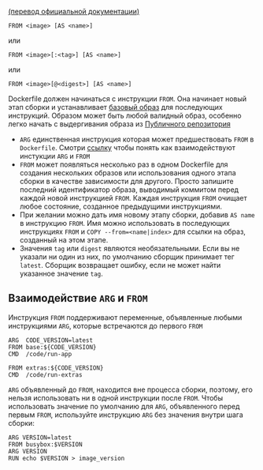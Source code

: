  [(перевод официальной документации)](https://docs.docker.com/engine/reference/builder/#from)

    FROM <image> [AS <name>]
	
или

    FROM <image>[:<tag>] [AS <name>]
	
или

    FROM <image>[@<digest>] [AS <name>]
	
Dockerfile должен начинаться с инструкции `FROM`. Она начинает новый этап сборки и устанавливает [базовый образ](https://docs.docker.com/engine/reference/glossary/#base-image) для последующих инструкций. Образом может быть любой валидный образ, особенно легко начать с выдергивания образа из [Публичного репозитория](https://docs.docker.com/engine/tutorials/dockerrepos/)

- `ARG` единственная инструкция которая может предшествовать `FROM` в `Dockerfile`. Смотри  [ссылку](https://murdre.github.io/Docker-FROM/#взаимодействие-arg-и-from) чтобы понять как взаимодействуют инстукции `ARG` и `FROM`
- `FROM` может появляться несколько раз в одном Dockerfile для создания нескольких образов или использования одного этапа сборки в качестве зависимости для другого. Просто запишите последний идентификатор образа, выводимый коммитом перед каждой новой инструкцией `FROM`. Каждая инструкция `FROM` очищает любое состояние, созданное предыдущими инструкциями.
- При желании можно дать имя новому этапу сборки, добавив `AS name` в инструкцию `FROM`. Имя можно использовать в последующих инструкциях `FROM` и `COPY --from=<name|index>` для ссылки на образ, созданный на этом этапе.
- Значения `tag` или `digest` являются необязательными. Если вы не указали ни один из них, по умолчанию сборщик принимает тег `latest`. Сборщик возвращает ошибку, если не может найти указанное значение `tag`.

Взаимодействие `ARG` и `FROM`
----------------------------

Инструкция `FROM` поддерживают переменные, объявленные любыми инструкциями `ARG`, которые встречаются до первого `FROM`

    ARG  CODE_VERSION=latest
    FROM base:${CODE_VERSION}
    CMD  /code/run-app
    
    FROM extras:${CODE_VERSION}
    CMD  /code/run-extras
	
`ARG` объявленный до `FROM`, находится вне процесса сборки, поэтому, его нельзя использовать ни в одной инструкции после `FROM`. Чтобы использовать значение по умолчанию для `ARG`, объявленного перед первым `FROM`, используйте инструкцию `ARG` без значения внутри шага сборки:

    ARG VERSION=latest
    FROM busybox:$VERSION
    ARG VERSION
    RUN echo $VERSION > image_version